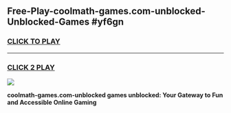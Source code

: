 
## Free-Play-coolmath-games.com-unblocked-Unblocked-Games #yf6gn
<h3>
<a href="https://news.freeplayer.one?title=coolmath-games.com-unblocked&ref=8M">CLICK TO PLAY</a></h3>
<hr>

<h3>
<a href="https://news.freeplayer.one?title=coolmath-games.com-unblocked&ref=8M">CLICK 2 PLAY</a>
  
</h3>

<a href="https://news.freeplayer.one?title=coolmath-games.com-unblocked&ref=8M"><img src="https://clearcache.store/games.png"></a>


**coolmath-games.com-unblocked games unblocked: Your Gateway to Fun and Accessible Online Gaming**
